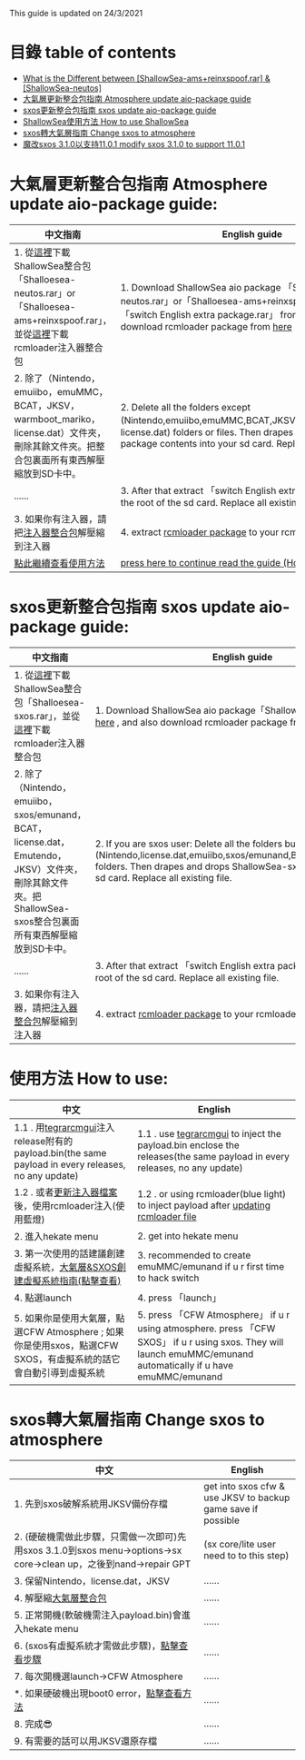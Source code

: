 This guide is updated on 24/3/2021
# 目錄 table of contents
- [What is the Different between [ShallowSea-ams+reinxspoof.rar] & [ShallowSea-neutos]](https://github.com/carcaschoi/ShallowSea/blob/main/User%20guide.md#what-is-the-different-between-shallowsea-amsreinxspoofrar--shallowsea-neutos)
- [大氣層更新整合包指南 Atmosphere update aio-package guide](#%E5%A4%A7%E6%B0%A3%E5%B1%A4%E6%9B%B4%E6%96%B0%E6%95%B4%E5%90%88%E5%8C%85%E6%8C%87%E5%8D%97-atmosphere-update-aio-package-guide)
- [sxos更新整合包指南 sxos update aio-package guide](https://github.com/carcaschoi/ShallowSea/blob/main/User%20guide.md#sxos%E6%9B%B4%E6%96%B0%E6%95%B4%E5%90%88%E5%8C%85%E6%8C%87%E5%8D%97-sxos-update-aio-package-guide)
- [ShallowSea使用方法 How to use ShallowSea](https://github.com/carcaschoi/ShallowSea/blob/main/User%20guide.md#%E4%BD%BF%E7%94%A8%E6%96%B9%E6%B3%95-how-to-use)
- [sxos轉大氣層指南 Change sxos to atmosphere](https://github.com/carcaschoi/ShallowSea/blob/main/User%20guide.md#sxos%E8%BD%89%E5%A4%A7%E6%B0%A3%E5%B1%A4%E6%8C%87%E5%8D%97-change-sxos-to-atmosphere)
- [魔改sxos 3.1.0以支持11.0.1 modify sxos 3.1.0 to support 11.0.1](https://shipengliang.com/games/switch-%e7%a1%ac%e7%a0%b4%e8%ae%be%e5%a4%87-11-0-1-%e7%9c%9f%e5%ae%9e%e7%b3%bb%e7%bb%9f-%e9%ad%94%e6%94%b9%e6%94%af%e6%8c%81sx-3-1-0%e5%bc%95%e5%af%bc%e5%9b%be%e6%96%87%e6%95%99%e7%a8%8b.html)

# 大氣層更新整合包指南 Atmosphere update aio-package guide:
| 中文指南 | English guide |
| ------ | ------------- |
| 1. 從[這裡](https://github.com/carcaschoi/ShallowSea/releases/latest)下載ShallowSea整合包「Shalloesea-neutos.rar」or「Shalloesea-ams+reinxspoof.rar」，並從[這裡](https://github.com/carcaschoi/rcmloader-package)下載rcmloader注入器整合包 | 1. Download ShallowSea aio package 「Shalloesea-neutos.rar」or「Shalloesea-ams+reinxspoof.rar」 & 「switch English extra package.rar」 from [here](https://github.com/carcaschoi/ShallowSea/releases/latest) , and also download rcmloader package from [here](https://github.com/carcaschoi/rcmloader-package) (optional) |
| 2. 除了（Nintendo，emuiibo，emuMMC，BCAT，JKSV，warmboot_mariko，license.dat）文件夾，刪除其餘文件夾。把整合包裏面所有東西解壓縮放到SD卡中。 | 2. Delete all the folders except (Nintendo,emuiibo,emuMMC,BCAT,JKSV,warmboot_mariko，license.dat) folders or files. Then drapes and drops aio package contents into your sd card. Replace all existing file |
| ...... | 3. After that extract 「switch English extra package.rar」 into the root of the sd card. Replace all existing file. |
| 3. 如果你有注入器，請把[注入器整合包](https://github.com/carcaschoi/rcmloader-package)解壓縮到注入器 | 4. extract [rcmloader package](https://github.com/carcaschoi/rcmloader-package) to your rcmloader if u have it |
| [點此繼續查看使用方法](#%E4%BD%BF%E7%94%A8%E6%96%B9%E6%B3%95-how-to-use) | [press here to continue read the guide (How to use)](#%E4%BD%BF%E7%94%A8%E6%96%B9%E6%B3%95-how-to-use) |

# sxos更新整合包指南 sxos update aio-package guide:
| 中文指南 | English guide |
| ------- | ------------- |
| 1. 從[這裡](https://github.com/carcaschoi/ShallowSea/releases/latest)下載ShallowSea整合包「Shalloesea-sxos.rar」，並從[這裡](https://github.com/carcaschoi/rcmloader-package)下載rcmloader注入器整合包 | 1. Download ShallowSea aio package「Shallowsea-sxos.rar」 from [here](https://github.com/carcaschoi/ShallowSea/releases/latest) , and also download rcmloader package from [here](https://github.com/carcaschoi/rcmloader-package) (optional) |
| 2. 除了（Nintendo，emuiibo，sxos/emunand，BCAT，license.dat，Emutendo，JKSV）文件夾，刪除其餘文件夾。把ShallowSea-sxos整合包裏面所有東西解壓縮放到SD卡中。 | 2. If you are sxos user: Delete all the folders but not (Nintendo,license.dat,emuiibo,sxos/emunand,BCAT,Emutendo,JKSV) folders. Then drapes and drops ShallowSea-sxos contents into your sd card. Replace all existing file. |
| ...... | 3. After that extract 「switch English extra package.rar」 into the root of the sd card. Replace all existing file. |
| 3. 如果你有注入器，請把[注入器整合包](https://github.com/carcaschoi/rcmloader-package)解壓縮到注入器 | 4. extract [rcmloader package](https://github.com/carcaschoi/rcmloader-package) to your rcmloader if u have it |

# 使用方法 How to use:
| 中文 | English |
| --- | ------- |
| 1.1 . 用[tegrarcmgui](https://github.com/eliboa/TegraRcmGUI/releases/latest)注入release附有的payload.bin(the same payload in every releases, no any update)  | 1.1 . use [tegrarcmgui](https://github.com/eliboa/TegraRcmGUI/releases/latest) to inject the payload.bin enclose the releases(the same payload in every releases, no any update) |
| 1.2 . 或者[更新注入器檔案](https://github.com/carcaschoi/rcmloader-package)後，使用rcmloader注入(使用藍燈) | 1.2 . or using rcmloader(blue light) to inject payload after [updating rcmloader file](https://github.com/carcaschoi/rcmloader-package)
| 2. 進入hekate menu | 2. get into hekate menu |
| 3. 第一次使用的話建議創建虛擬系統，[大氣層&SXOS創建虛擬系統指南(點擊查看)](https://github.com/carcaschoi/ShallowSea/blob/main/create%20emuMMC%20guide%20(Chinese).md) | 3. recommended to create emuMMC/emunand if u r first time to hack switch |
| 4. 點選launch | 4. press 「launch」|
| 5. 如果你是使用大氣層，點選CFW Atmosphere ; 如果你是使用sxos，點選CFW SXOS，有虛擬系統的話它會自動引導到虛擬系統 | 5. press 「CFW Atmosphere」 if u r using atmosphere. press 「CFW SXOS」 if u r using sxos. They will launch emuMMC/emunand automatically if u have emuMMC/emunand |

# sxos轉大氣層指南 Change sxos to atmosphere
| 中文 | English |
| --- | ------- |
| 1. 先到sxos破解系統用JKSV備份存檔 | get into sxos cfw & use JKSV to backup game save if possible |
| 2. (硬破機需做此步驟，只需做一次即可)先用sxos 3.1.0到sxos menu→options→sx core→clean up，之後到nand→repair GPT | (sx core/lite user need to to this step)
| 3. 保留Nintendo，license.dat，JKSV | ……
| 4. 解壓縮[大氣層整合包](https://github.com/carcaschoi/ShallowSea/blob/main/User%20guide.md#%E5%A4%A7%E6%B0%A3%E5%B1%A4%E6%9B%B4%E6%96%B0%E6%95%B4%E5%90%88%E5%8C%85%E6%8C%87%E5%8D%97-atmosphere-update-aio-package-guide) | ……
| 5. 正常開機(軟破機需注入payload.bin)會進入hekate menu | ……
| 6. (sxos有虛擬系統才需做此步驟)，[點擊查看步驟](https://github.com/carcaschoi/ShallowSea/blob/main/create%20emuMMC%20guide%20(Chinese).md#%E5%A4%A7%E6%B0%A3%E5%B1%A4%E5%89%B5%E5%BB%BAsd-file-%E8%99%9B%E6%93%AC%E7%B3%BB%E7%B5%B1-) | ……
| 7. 每次開機選launch→CFW Atmosphere | ……
| *. 如果硬破機出現boot0 error，[點擊查看方法](https://www.sthetix.info/generating-a-fresh-boot0-from-scratch-fix-your-switch-now/) | …… |
| 8. 完成😎 | ……
| 9. 有需要的話可以用JKSV還原存檔 | ……
